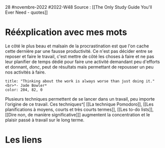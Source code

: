 28 #novembre-2022 #2022-W48
Source : [[The Only Study Guide You'll Ever Need - quotes]]
# Rééxplication avec mes mots
Le côté le plus beau et malsain de la procrastination est que l'on cache cette dernière par une fausse productivité. Ce n'est pas décider entre se reposer et faire le travail, c'est mettre de côté les choses à faire et ne pas leur planifier de temps dédié pour faire une activité demandant peu d'efforts et donnant, *donc*, peut de résultats mais permettant de repousser un peu nos activités à faire.

```ad-quote
title: "Thinking about the work is always worse than just doing it."<br>*- Jade Bowler*
color: 204, 82, 0
```

Plusieurs techniques permettent de se lancer dans un travail, peu importe l'origine de ce travail. Ces techniques^[ [[La technique Pomodoro]], [[Les planifications à moyens, courts et très courts termes]], [[Les to-do lists]], [[Dire non, de manière significative]]] augmentent la concentration et le plaisir passé à travail sur le long terme.

# Les liens
